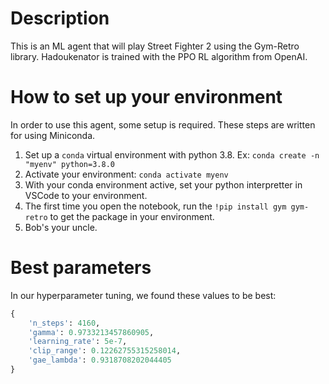 # Description
This is an ML agent that will play Street Fighter 2 using the Gym-Retro library. Hadoukenator is trained with the PPO RL algorithm from OpenAI.

# How to set up your environment
In order to use this agent, some setup is required. These steps are written for using Miniconda.

1. Set up a `conda` virtual environment with python 3.8. Ex: `conda create -n "myenv" python=3.8.0`
2. Activate your environment: `conda activate myenv`
3. With your conda environment active, set your python interpretter in VSCode to your environment.
4. The first time you open the notebook, run the `!pip install gym gym-retro` to get the package in your environment.
5. Bob's your uncle.

# Best parameters
In our hyperparameter tuning, we found these values to be best:
```py
{
    'n_steps': 4160,
    'gamma': 0.9733213457860905,
    'learning_rate': 5e-7,
    'clip_range': 0.12262755315258014,
    'gae_lambda': 0.9318708202044405
}
```